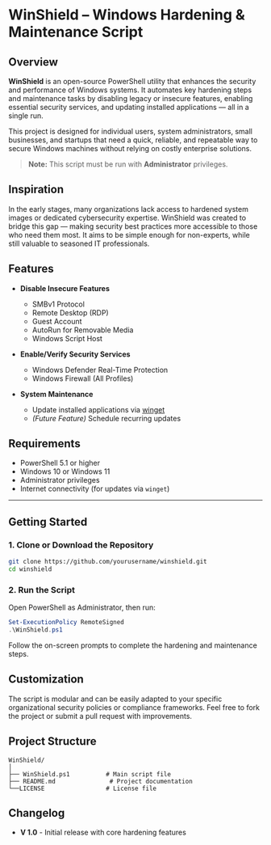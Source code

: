 # WinShield – Windows Hardening & Maintenance Script

## Overview

**WinShield** is an open-source PowerShell utility that enhances the security and performance of Windows systems. It automates key hardening steps and maintenance tasks by disabling legacy or insecure features, enabling essential security services, and updating installed applications — all in a single run.

This project is designed for individual users, system administrators, small businesses, and startups that need a quick, reliable, and repeatable way to secure Windows machines without relying on costly enterprise solutions.

> **Note:** This script must be run with **Administrator** privileges.



## Inspiration

In the early stages, many organizations lack access to hardened system images or dedicated cybersecurity expertise. WinShield was created to bridge this gap — making security best practices more accessible to those who need them most. It aims to be simple enough for non-experts, while still valuable to seasoned IT professionals.



##  Features

- **Disable Insecure Features**
  - SMBv1 Protocol
  - Remote Desktop (RDP)
  - Guest Account
  - AutoRun for Removable Media
  - Windows Script Host

- **Enable/Verify Security Services**
  - Windows Defender Real-Time Protection
  - Windows Firewall (All Profiles)

- **System Maintenance**
  - Update installed applications via [winget](https://learn.microsoft.com/en-us/windows/package-manager/winget/)
  - *(Future Feature)* Schedule recurring updates



##  Requirements

- PowerShell 5.1 or higher  
- Windows 10 or Windows 11  
- Administrator privileges  
- Internet connectivity (for updates via `winget`)

---

##  Getting Started

### 1. Clone or Download the Repository

```bash
git clone https://github.com/yourusername/winshield.git
cd winshield
```
### 2. Run the Script
Open PowerShell as Administrator, then run:

```powershell
Set-ExecutionPolicy RemoteSigned
.\WinShield.ps1
```
Follow the on-screen prompts to complete the hardening and maintenance steps.

## Customization

The script is modular and can be easily adapted to your specific organizational security policies or compliance frameworks.
Feel free to fork the project or submit a pull request with improvements.

## Project Structure

```plaintext
WinShield/
│
├── WinShield.ps1          # Main script file
├── README.md               # Project documentation
└──LICENSE                 # License file
```

## Changelog
- **V 1.0** - Initial release with core hardening features